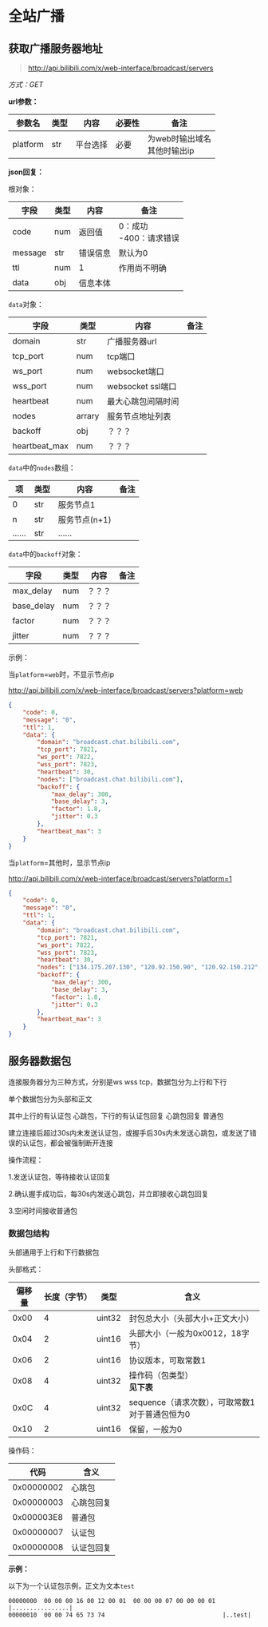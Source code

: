 # 全站广播

## 获取广播服务器地址

> http://api.bilibili.com/x/web-interface/broadcast/servers 

*方式：GET*

**url参数：**

| 参数名   | 类型 | 内容     | 必要性 | 备注                              |
| -------- | ---- | -------- | ------ | --------------------------------- |
| platform | str  | 平台选择 | 必要   | 为web时输出域名<br />其他时输出ip |

**json回复：**

根对象：

| 字段    | 类型 | 内容     | 备注                        |
| ------- | ---- | -------- | --------------------------- |
| code    | num  | 返回值   | 0：成功<br />-400：请求错误 |
| message | str  | 错误信息 | 默认为0                     |
| ttl     | num  | 1        | 作用尚不明确                |
| data    | obj  | 信息本体 |                             |

`data`对象：

| 字段          | 类型   | 内容               | 备注 |
| ------------- | ------ | ------------------ | ---- |
| domain        | str    | 广播服务器url      |      |
| tcp_port      | num    | tcp端口            |      |
| ws_port       | num    | websocket端口      |      |
| wss_port      | num    | websocket ssl端口  |      |
| heartbeat     | num    | 最大心跳包间隔时间 |      |
| nodes         | arrary | 服务节点地址列表   |      |
| backoff       | obj    | ？？？             |      |
| heartbeat_max | num    | ？？？             |      |

`data`中的`nodes`数组：

| 项   | 类型 | 内容          | 备注 |
| ---- | ---- | ------------- | ---- |
| 0    | str  | 服务节点1     |      |
| n    | str  | 服务节点(n+1) |      |
| ……   | str  | ……            |      |

`data`中的`backoff`对象：

| 字段       | 类型 | 内容   | 备注 |
| ---------- | ---- | ------ | ---- |
| max_delay  | num  | ？？？ |      |
| base_delay | num  | ？？？ |      |
| factor     | num  | ？？？ |      |
| jitter     | num  | ？？？ |      |

示例：

当`platform`=`web`时，不显示节点ip

 http://api.bilibili.com/x/web-interface/broadcast/servers?platform=web

```json
{
	"code": 0,
	"message": "0",
	"ttl": 1,
	"data": {
		"domain": "broadcast.chat.bilibili.com",
		"tcp_port": 7821,
		"ws_port": 7822,
		"wss_port": 7823,
		"heartbeat": 30,
		"nodes": ["broadcast.chat.bilibili.com"],
		"backoff": {
			"max_delay": 300,
			"base_delay": 3,
			"factor": 1.8,
			"jitter": 0.3
		},
		"heartbeat_max": 3
	}
}
```

当`platform`=其他时，显示节点ip

 http://api.bilibili.com/x/web-interface/broadcast/servers?platform=1

```json
{
	"code": 0,
	"message": "0",
	"ttl": 1,
	"data": {
		"domain": "broadcast.chat.bilibili.com",
		"tcp_port": 7821,
		"ws_port": 7822,
		"wss_port": 7823,
		"heartbeat": 30,
		"nodes": ["134.175.207.130", "120.92.150.90", "120.92.150.212", "192.144.173.136", "154.8.217.108"],
		"backoff": {
			"max_delay": 300,
			"base_delay": 3,
			"factor": 1.8,
			"jitter": 0.3
		},
		"heartbeat_max": 3
	}
}
```



## 服务器数据包

连接服务器分为三种方式，分别是ws wss tcp，数据包分为上行和下行

单个数据包分为头部和正文

其中上行的有认证包 心跳包，下行的有认证包回复 心跳包回复 普通包

建立连接后超过30s内未发送认证包，或握手后30s内未发送心跳包，或发送了错误的认证包，都会被强制断开连接

操作流程：

1.发送认证包，等待接收认证回复

2.确认握手成功后，每30s内发送心跳包，并立即接收心跳包回复

3.空闲时间接收普通包

### 数据包结构

头部通用于上行和下行数据包

头部格式：

| 偏移量 | 长度（字节） | 类型   | 含义                                                 |
| ------ | ------------ | ------ | ---------------------------------------------------- |
| 0x00   | 4            | uint32 | 封包总大小（头部大小+正文大小）                      |
| 0x04   | 2            | uint16 | 头部大小（一般为0x0012，18字节）                     |
| 0x06   | 2            | uint16 | 协议版本，可取常数1                                  |
| 0x08   | 4            | uint32 | 操作码（包类型）<br />**见下表**                     |
| 0x0C   | 4            | uint32 | sequence（请求次数），可取常数1<br />对于普通包恒为0 |
| 0x10   | 2            | uint16 | 保留，一般为0                                        |

操作码：

| 代码       | 含义       |
| ---------- | ---------- |
| 0x00000002 | 心跳包     |
| 0x00000003 | 心跳包回复 |
| 0x000003E8 | 普通包     |
| 0x00000007 | 认证包     |
| 0x00000008 | 认证包回复 |

**示例：**

以下为一个认证包示例，正文为文本`test`

```
00000000  00 00 00 16 00 12 00 01  00 00 00 07 00 00 00 01  |................|
00000010  00 00 74 65 73 74                                 |..test|
```



